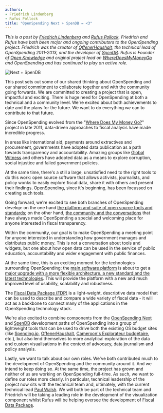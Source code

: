 ```yaml
---
authors:
- Friedrich Lindenberg
- Rufus Pollock
title: "OpenSpending Next + SpenDB = <3"
---
```


*This is a post by [Friedrich Lindenberg](https://discuss.okfn.org/users/pudo/activity) and [Rufus Pollock](https://discuss.okfn.org/users/rufuspollock/activity). Friedrich and Rufus have both been major and ongoing contributors to the OpenSpending project. Friedrich was the creator of [OffenerHaushalt](http://db.offenerhaushalt.de/), the technical lead of OpenSpending 2011-2013, and the developer of [SpenDB](http://spendb.org/). Rufus is Founder of [Open Knowledge](https://okfn.org/) and original project lead on [WhereDoesMyMoneyGo](http://wheredoesmymoneygo.org/) and OpenSpending and has continued to play an active role.*

![Next + SpenDB](/img/next-and-spendb.png)

This post sets out some of our shared thinking about OpenSpending and our shared commitment to collaborate together and with the community going forwards. We are committed to creating a project that is open, impactful and exciting. There is huge need for OpenSpending at both a technical and a community level. We're excited about both achievements to date and the plans for the future. We want to do everything *we* can to contribute to that future.

Since OpenSpending evolved from the "[Where Does My Money Go?](http://wheredoesmymoneygo.org/)" project in late 2011, data-driven approaches to fiscal analysis have made incredible progress. 

In areas like international aid, payments around extractives and procurement, governments have adopted data publication as a path towards transparency and accountability. Amazing groups like [Global Witness](https://www.globalwitness.org/en-gb/) and others have adopted data as a means to explore corruption, social injustice and failed government policies.

At the same time, there's a still a large, unsatisfied need to the right tools to do this work: open source software that allows activists, journalists, and policy wonks to easily explore fiscal data, share it with others and present their findings. OpenSpending, since it's beginning, has been focussed on creating such tools.

Going forward, we're excited to see both branches of OpenSpending develop: on the one hand [the platform and suite of open source tools and standards](https://github.com/openspending/); on the other hand, [the community and the conversations](https://discuss.okfn.org/c/openspending) that have always made OpenSpending a special and welcoming place for anyone interested in fiscal transparency.

Within the community, our goal is to make OpenSpending a meeting point for anyone interested in understanding how government manages and distributes public money. This is not a conversation about tools and widgets, but one about how open data can be used in the service of public education, accountability and wider engagement with public finances. 

At the same time, this is an exciting moment for the technologies surrounding OpenSpending: the [main software platform](http://openspending.org/) is about to get a [major upgrade with a more flexible architecture, a new standard and the latest technologies](/next/). This will provide the platform with a new and much improved level of usability, scalability and robustness. 

The [Fiscal Data Package (FDP)](http://fiscal.dataprotocols.org/) is a light-weight, descriptive data model that can be used to describe and compare a wide variety of fiscal data - it will act as a backbone to connect many of the applications in the OpenSpending technology stack.

We're also excited to combine components from the [OpenSpending Next](/next/) and [SpenDB](http://spendb.org/) development paths of OpenSpending into a group of lightweight tools that can be used to drive both the existing OS budget sites (like [Spending.jp](http://spending.jp/), [OffenerHaushalt](http://db.offenerhaushalt.de/), [Cameroon's Explorateur budgétaire](http://cameroon.openspending.org/fr/), etc.), but also lend themselves to more analytical exploration of the data and custom visualisations in the context of advocacy, data journalism and policy analysis.

Lastly, we want to talk about our own roles. We've both contributed much to the development of OpenSpending and the community around it. And we intend to keep doing so. At the same time, the project has grown and neither of us are working on OpenSpending full-time. As such, we want to define our roles more clearly. In particular, technical leadership of the project now sits with the technical team and, ultimately, with the current technical lead [Paul Walsh](https://discuss.okfn.org/users/pwalsh/activity). We will both be part of the technical team and Friedrich will be taking a leading role in the development of the visualization component whilst Rufus will be helping oversee the development of [Fiscal Data Package](http://fiscal.dataprotocols.org/). 
